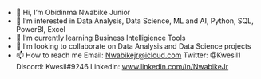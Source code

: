 - 👋 Hi, I’m Obidinma Nwabike Junior
- 👀 I’m interested in Data Analysis, Data Science, ML and AI, Python, SQL, PowerBI, Excel
- 🌱 I’m currently learning Business Intelligience Tools
- 💞️ I’m looking to collaborate on Data Analysis and Data Science projects
- 📫 How to reach me Email: Nwabikejr@icloud.com  Twitter: @Kwesil1 Discord: Kwesil#9246 Linkedin: www.linkedin.com/in/NwabikeJr

<!---
Kwesil/Kwesil is a ✨ special ✨ repository because its `README.md` (this file) appears on your GitHub profile.
You can click the Preview link to take a look at your changes.
--->
